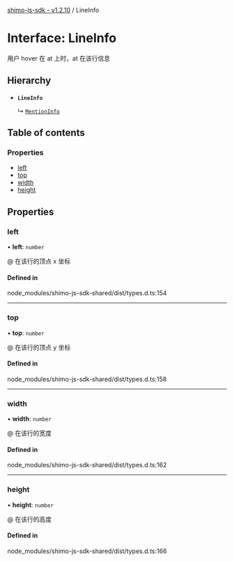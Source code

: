 [shimo-js-sdk - v1.2.10](/README.md) / LineInfo

# Interface: LineInfo

用户 hover 在 at 上时，at 在该行信息

## Hierarchy

- **`LineInfo`**

  ↳ [`MentionInfo`](/interfaces/MentionInfo.md)

## Table of contents

### Properties

- [left](/interfaces/LineInfo.md#left)
- [top](/interfaces/LineInfo.md#top)
- [width](/interfaces/LineInfo.md#width)
- [height](/interfaces/LineInfo.md#height)

## Properties

### left

• **left**: `number`

@ 在该行的顶点 x 坐标

#### Defined in

node_modules/shimo-js-sdk-shared/dist/types.d.ts:154

___

### top

• **top**: `number`

@ 在该行的顶点 y 坐标

#### Defined in

node_modules/shimo-js-sdk-shared/dist/types.d.ts:158

___

### width

• **width**: `number`

@ 在该行的宽度

#### Defined in

node_modules/shimo-js-sdk-shared/dist/types.d.ts:162

___

### height

• **height**: `number`

@ 在该行的高度

#### Defined in

node_modules/shimo-js-sdk-shared/dist/types.d.ts:166
